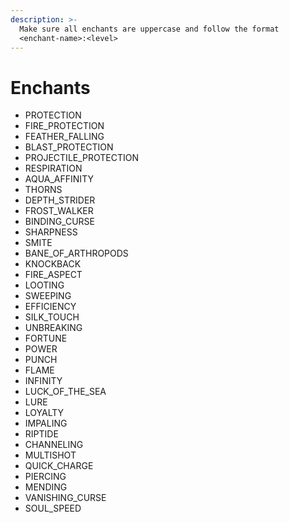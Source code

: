 ```yaml
---
description: >-
  Make sure all enchants are uppercase and follow the format
  <enchant-name>:<level>
---
```


# Enchants



* PROTECTION
* FIRE\_PROTECTION
* FEATHER\_FALLING
* BLAST\_PROTECTION
* PROJECTILE\_PROTECTION
* RESPIRATION
* AQUA\_AFFINITY
* THORNS
* DEPTH\_STRIDER
* FROST\_WALKER
* BINDING\_CURSE
* SHARPNESS
* SMITE
* BANE\_OF\_ARTHROPODS
* KNOCKBACK
* FIRE\_ASPECT
* LOOTING
* SWEEPING
* EFFICIENCY
* SILK\_TOUCH
* UNBREAKING
* FORTUNE
* POWER
* PUNCH
* FLAME
* INFINITY
* LUCK\_OF\_THE\_SEA
* LURE
* LOYALTY
* IMPALING
* RIPTIDE
* CHANNELING
* MULTISHOT
* QUICK\_CHARGE
* PIERCING
* MENDING
* VANISHING\_CURSE
* SOUL\_SPEED
